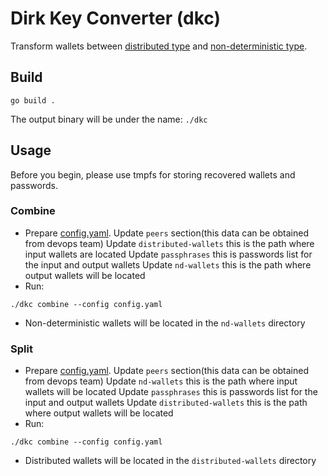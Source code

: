# Dirk Key Converter (dkc)
Transform wallets between [distributed type](https://github.com/wealdtech/go-eth2-wallet-distributed) and [non-deterministic type](https://github.com/wealdtech/go-eth2-wallet-nd).

## Build
```
go build .
```
The output binary will be under the name: `./dkc`

## Usage
Before you begin, please use tmpfs for storing recovered wallets and passwords.
### Combine
- Prepare [config.yaml](./config.yaml).
    Update `peers` section(this data can be obtained from devops team)
    Update `distributed-wallets` this is the path where input wallets are located
    Update `passphrases` this is passwords list for the input and output wallets
    Update `nd-wallets` this is the path where output wallets will be located
- Run:
```
./dkc combine --config config.yaml
```
- Non-deterministic wallets will be located in the `nd-wallets` directory

### Split
- Prepare [config.yaml](./config.yaml).
    Update `peers` section(this data can be obtained from devops team)
    Update `nd-wallets` this is the path where input wallets will be located
    Update `passphrases` this is passwords list for the input and output wallets
    Update `distributed-wallets` this is the path where output wallets will be located
- Run:
```
./dkc combine --config config.yaml
```
- Distributed wallets will be located in the `distributed-wallets` directory

